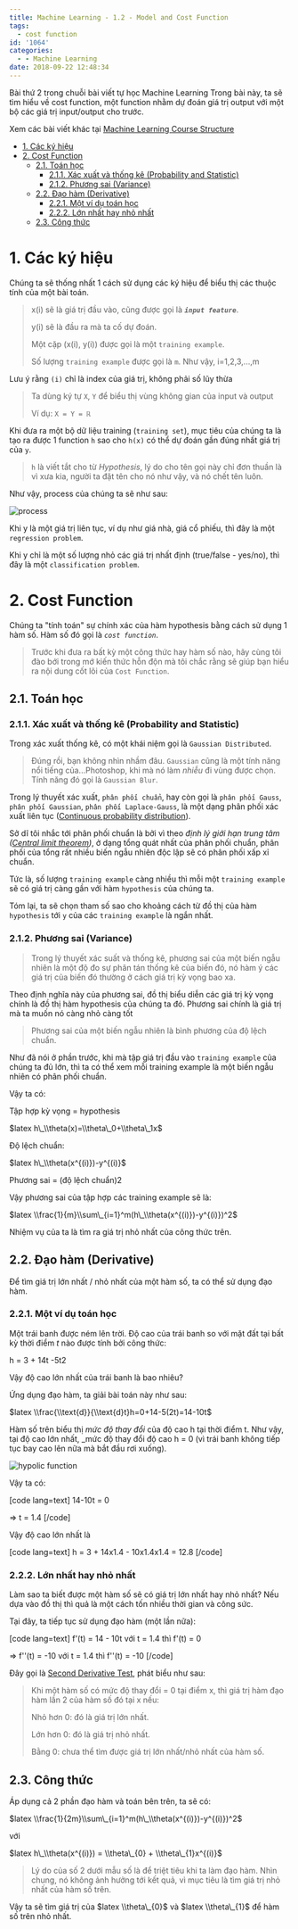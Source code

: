 ```yaml
---
title: Machine Learning - 1.2 - Model and Cost Function
tags:
  - cost function
id: '1064'
categories:
  - - Machine Learning
date: 2018-09-22 12:48:34
---
```


Bài thứ 2 trong chuỗi bài viết tự học Machine Learning Trong bài này, ta sẽ tìm hiểu về cost function, một function nhằm dự đoán giá trị output với một bộ các giá trị input/output cho trước.
<!-- more -->
Xem các bài viết khác tại [Machine Learning Course Structure](https://coding4food.net/machine-learning-course/)

*   [1. Các ký hiệu](#1-các-ký-hiệu)
*   [2. Cost Function](#2-cost-function)
    *   [2.1. Toán học](#21-toán-học)
        *   [2.1.1. Xác xuất và thống kê (Probability and Statistic)](#211-xác-xuất-và-thống-kê-probability-and-statistic)
        *   [2.1.2. Phương sai (Variance)](#212-phương-sai-variance)
    *   [2.2. Đạo hàm (Derivative)](#22-đạo-hàm-derivative)
        *   [2.2.1. Một ví dụ toán học](#221-một-ví-dụ-toán-học)
        *   [2.2.2. Lớn nhất hay nhỏ nhất](#222-lớn-nhất-hay-nhỏ-nhất)
    *   [2.3. Công thức](#23-công-thức)

# 1. Các ký hiệu

Chúng ta sẽ thống nhất 1 cách sử dụng các ký hiệu để biểu thị các thuộc tính của một bài toán.

> x(i) sẽ là giá trị đầu vào, cũng được gọi là **_`input feature`_**.
> 
> y(i) sẽ là đầu ra mà ta cố dự đoán.
> 
> Một cặp (x(i), y(i)) được gọi là một `training example`.
> 
> Số lượng `training example` được gọi là `m`. Như vậy, i=1,2,3,...,m

Lưu ý rằng `(i)` chỉ là index của giá trị, không phải số lũy thừa

> Ta dùng ký tự `X`, `Y` để biểu thị vùng không gian của input và output
> 
> Ví dụ: `X = Y = ℝ`

Khi đưa ra một bộ dữ liệu training (`training set`), mục tiêu của chúng ta là tạo ra được 1 function `h` sao cho `h(x)` có thể dự đoán gần đúng nhất giá trị của `y`.

> `h` là viết tắt cho từ _Hypothesis_, lý do cho tên gọi này chỉ đơn thuần là vì xưa kia, người ta đặt tên cho nó như vậy, và nó chết tên luôn.

Như vậy, process của chúng ta sẽ như sau:

![process](https://farm2.staticflickr.com/1844/43995414074_2c530b4cb8_o.png)

Khi y là một giá trị liên tục, ví dụ như giá nhà, giá cổ phiếu, thì đây là một `regression problem`.

Khi y chỉ là một số lượng nhỏ các giá trị nhất định (true/false - yes/no), thì đây là một `classification problem`.

# 2. Cost Function

Chúng ta "tính toán" sự chính xác của hàm hypothesis bằng cách sử dụng 1 hàm số. Hàm số đó gọi là _`cost function`_.

> Trước khi đưa ra bất kỳ một công thức hay hàm số nào, hãy cùng tôi đào bới trong mớ kiến thức hỗn độn mà tôi chắc rằng sẽ giúp bạn hiểu ra nội dung cốt lõi của `Cost Function`.

## 2.1. Toán học

### 2.1.1. Xác xuất và thống kê (Probability and Statistic)

Trong xác xuất thống kê, có một khái niệm gọi là `Gaussian Distributed`.

> Đúng rồi, bạn không nhìn nhầm đâu. `Gaussian` cũng là một tính năng nổi tiếng của...Photoshop, khi mà nó làm _nhiễu_ đi vùng được chọn. Tính năng đó gọi là `Gaussian Blur`.

Trong lý thuyết xác xuất, `phân phối chuẩn`, hay còn gọi là `phân phối Gauss`, `phân phối Gaussian`, `phân phối Laplace-Gauss`, là một dạng phân phối xác xuất liên tục ([Continuous probability distribution](https://en.wikipedia.org/wiki/Continuous_probability_distribution)).

Sở dĩ tôi nhắc tới phân phối chuẩn là bởi vì theo _định lý giới hạn trung tâm ([Central limit theorem](https://en.wikipedia.org/wiki/Central_limit_theorem))_, ở dạng tổng quát nhất của phân phối chuẩn, phân phối của tổng rất nhiều biến ngẫu nhiên độc lập sẽ có phân phối xấp xỉ chuẩn.

Tức là, số lượng `training example` càng nhiều thì mỗi một `training example` sẽ có giá trị càng gần với hàm `hypothesis` của chúng ta.

Tóm lại, ta sẽ chọn tham số sao cho khoảng cách từ đồ thị của hàm `hypothesis` tới `y` của các `training example` là ngắn nhất.

### 2.1.2. Phương sai (Variance)

> Trong lý thuyết xác suất và thống kê, phương sai của một biến ngẫu nhiên là một độ đo sự phân tán thống kê của biến đó, nó hàm ý các giá trị của biến đó thường ở cách giá trị kỳ vọng bao xa.

Theo định nghĩa này của phương sai, đồ thị biểu diễn các giá trị kỳ vọng chính là đồ thị hàm hypothesis của chúng ta đó. Phương sai chính là giá trị mà ta muốn nó càng nhỏ càng tốt

> Phương sai của một biến ngẫu nhiên là bình phương của độ lệch chuẩn.

Như đã nói ở phần trước, khi mà tập giá trị đầu vào `training example` của chúng ta đủ lớn, thì ta có thể xem mỗi training example là một biến ngẫu nhiên có phân phối chuẩn.

Vậy ta có:

Tập hợp kỳ vọng = hypothesis

$latex h\_\\theta(x)=\\theta\_0+\\theta\_1x$

Độ lệch chuẩn:

$latex h\_\\theta(x^{(i)})-y^{(i)}$

Phương sai = (độ lệch chuẩn)2

Vậy phương sai của tập hợp các training example sẽ là:

$latex \\frac{1}{m}\\sum\_{i=1}^m(h\_\\theta(x^{(i)})-y^{(i)})^2$

Nhiệm vụ của ta là tìm ra giá trị nhỏ nhất của công thức trên.

## 2.2. Đạo hàm (Derivative)

Để tìm giá trị lớn nhất / nhỏ nhất của một hàm số, ta có thể sử dụng đạo hàm.

### 2.2.1. Một ví dụ toán học

Một trái banh được ném lên trời. Độ cao của trái banh so với mặt đất tại bất kỳ thời điểm _t_ nào được tính bởi công thức:

h = 3 + 14t -5t2

Vậy độ cao lớn nhất của trái banh là bao nhiêu?

Ứng dụng đạo hàm, ta giải bài toán này như sau:

$latex \\frac{\\text{d}}{\\text{d}t}h=0+14-5(2t)=14-10t$

Hàm số trên biểu thị _mức độ thay đổi_ của độ cao h tại thời điểm t. Như vậy, tại độ cao lớn nhất, \_mức độ thay đổi độ cao h = 0 (vì trái banh không tiếp tục bay cao lên nữa mà bắt đầu rơi xuống).

![hypolic function](https://farm2.staticflickr.com/1972/43929799745_140b61938a_o.png)

Vậy ta có:

\[code lang=text\] 14-10t = 0

\=> t = 1.4 \[/code\]

Vậy độ cao lớn nhất là

\[code lang=text\] h = 3 + 14x1.4 - 10x1.4x1.4 = 12.8 \[/code\]

### 2.2.2. Lớn nhất hay nhỏ nhất

Làm sao ta biết được một hàm số sẽ có giá trị lớn nhất hay nhỏ nhất? Nếu dựa vào đồ thị thì quả là một cách tốn nhiều thời gian và công sức.

Tại đây, ta tiếp tục sử dụng đạo hàm (một lần nữa):

\[code lang=text\] f'(t) = 14 - 10t với t = 1.4 thì f'(t) = 0

\=> f''(t) = -10 với t = 1.4 thì f''(t) = -10 \[/code\]

Đây gọi là [Second Derivative Test](https://en.wikipedia.org/wiki/Derivative_test#Second_derivative_test_(single_variable)), phát biểu như sau:

> Khi một hàm số có mức độ thay đổi = 0 tại điểm x, thì giá trị hàm đạo hàm lần 2 của hàm số đó tại x nếu:
> 
> Nhỏ hơn 0: đó là giá trị lớn nhất.
> 
> Lớn hơn 0: đó là giá trị nhỏ nhất.
> 
> Bằng 0: chưa thể tìm được giá trị lớn nhất/nhỏ nhất của hàm số.

## 2.3. Công thức

Áp dụng cả 2 phần đạo hàm và toán bên trên, ta sẽ có:

$latex \\frac{1}{2m}\\sum\_{i=1}^m(h\_\\theta(x^{(i)})-y^{(i)})^2$

với

$latex h\_\\theta(x^{(i)}) = \\theta\_{0} + \\theta\_{1}x^{(i)}$

> Lý do của số 2 dưới mẫu số là để triệt tiêu khi ta làm đạo hàm. Nhìn chung, nó không ảnh hưởng tới kết quả, vì mục tiêu là tìm giá trị nhỏ nhất của hàm số trên.

Vậy ta sẽ tìm giá trị của $latex \\theta\_{0}$ và $latex \\theta\_{1}$ để hàm số trên nhỏ nhất.